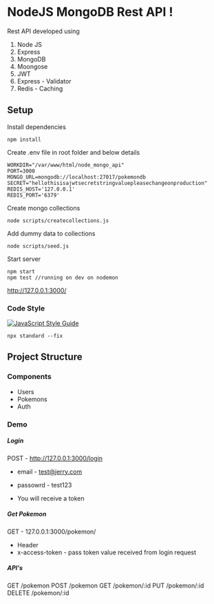 # NodeJS MongoDB Rest API !
Rest API developed using 

 1. Node JS 
 2. Express  
 3. MongoDB 
 4. Moongose 
 5. JWT
 6. Express - Validator
 7. Redis - Caching
 

## Setup
Install dependencies

    npm install

Create .env file in root folder and below details

    WORKDIR="/var/www/html/node_mongo_api"  
    PORT=3000  
    MONGO_URL=mongodb://localhost:27017/pokemondb  
    SECRET="hellothisisajwtsecretstringvaluepleasechangeonproduction"
    REDIS_HOST='127.0.0.1'
    REDIS_PORT='6379'

Create mongo collections

    node scripts/createcollections.js

Add dummy data to collections

    node scripts/seed.js

Start server

    npm start
    npm test //running on dev on nodemon

http://127.0.0.1:3000/

### Code Style
[![JavaScript Style Guide](https://cdn.rawgit.com/standard/standard/master/badge.svg)](https://github.com/standard/standard)

``` 
npx standard --fix 
```

## Project Structure

### Components
- Users
- Pokemons
- Auth

### Demo 
##### Login 
POST - http://127.0.0.1:3000/login

* email - test@jerry.com
* passowrd - test123

* You will receive a token

##### Get Pokemon 
GET - 127.0.0.1:3000/pokemon/
* Header 
* x-access-token - pass token value received from login request


##### API's
GET /pokemon
POST /pokemon
GET /pokemon/:id
PUT /pokemon/:id
DELETE /pokemon/:id






